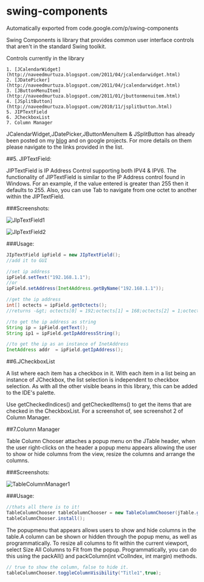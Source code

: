 # swing-components
Automatically exported from code.google.com/p/swing-components

Swing Components is library that provides common user interface controls that aren't in the standard Swing toolkit.

Controls currently in the library

    1. [JCalendarWidget](http://naveedmurtuza.blogspot.com/2011/04/jcalendarwidget.html)
    2. [JDatePicker](http://naveedmurtuza.blogspot.com/2011/04/jcalendarwidget.html)
    3. [JButtonMenuItem](http://naveedmurtuza.blogspot.com/2011/01/jbuttonmenuitem.html)
    4. [JSplitButton](http://naveedmurtuza.blogspot.com/2010/11/jsplitbutton.html)
    5. JIPTextField
    6. JCheckboxList
    7. Column Manager 

JCalendarWidget,JDatePicker,JButtonMenuItem &amp; JSplitButton has already been posted on my [blog](http://naveedmurtuza.blogspot.com/) and on google projects. For more details on them please navigate to the links provided in the list.

##5. JIPTextField:

JIPTextField is IP Address Control supporting both IPV4 &amp; IPV6. The functionality of JIPTextField is similar to the IP Address control found in Windows. For an example, if the value entered is greater than 255 then it defaults to 255. Also, you can use Tab to navigate from one octet to another within the JIPTextField.

###Screenshots: 

![JIpTextField1](https://raw.github.com/akuhtz/swing-components/master/wiki/images/JIpTextField1.png)

![JIpTextField2](https://raw.github.com/akuhtz/swing-components/master/wiki/images/JIpTextField2.png)

###Usage:
```java
JIpTextField ipField = new JIpTextField();
//add it to GUI

//set ip address
ipField.setText("192.168.1.1");
//or 
ipField.setAddress(Inet4Address.getByName("192.168.1.1"));

//get the ip address
int[] octects = ipField.getOctects();
//returns -&gt; octects[0] = 192;octects[1] = 168;octects[2] = 1;octects[3] = 1;

//to get the ip address as string
String ip = ipField.getText();
String ip1 = ipField.getIpAddressString();

//to get the ip as an instance of InetAddress
InetAddress addr  = ipField.getIpAddress();
```

##6.JCheckboxList

A list where each item has a checkbox in it. With each item in a list being an instance of JCheckbox, the list selection is independent to checkbox selection. As with all the other visible beans in this library, this can be added to the IDE's palette.

Use getCheckedIndices() and getCheckedItems() to get the items that are checked in the CheckboxList. For a screenshot of, see screenshot 2 of Column Manager.

##7.Column Manager

Table Column Chooser attaches a popup menu on the JTable header, when the user right-clicks on the header a popup menu appears allowing the user to show or hide columns from the view, resize the columns and arrange the columns.

###Screenshots: 

![TableColumnManager1](https://raw.github.com/akuhtz/swing-components/master/wiki/images/TableColumnManager1.png)

###Usage:
```java
//thats all there is to it!
TableColumnChooser tableColumnChooser = new TableColumnChooser(jTable.getTableHeader());
tableColumnChooser.install();
```
The popupmenu that appears allows users to show and hide columns in the table.A column can be shown or hidden through the popup menu, as well as programmatically. To resize all columns to fit within the current viewport, select Size All Columns to Fit from the popup. Programmatically, you can do this using the packAll() and packColumn(int vColIndex, int margin) methods.
```java
// true to show the column, false to hide it.
tableColumnChooser.toggleColumnVisibility("Title1",true); 
```

